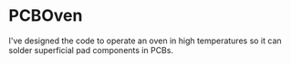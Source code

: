 # PCBOven
I've designed the code to operate an oven in high temperatures so it can solder superficial pad components in PCBs.

